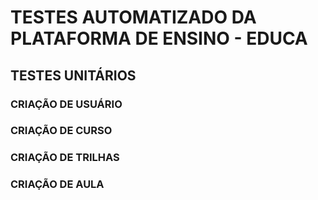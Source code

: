 # TESTES AUTOMATIZADO DA PLATAFORMA DE ENSINO - EDUCA

## TESTES UNITÁRIOS

### CRIAÇÃO DE USUÁRIO 

### CRIAÇÃO DE CURSO 

### CRIAÇÃO DE TRILHAS 

### CRIAÇÃO DE AULA 